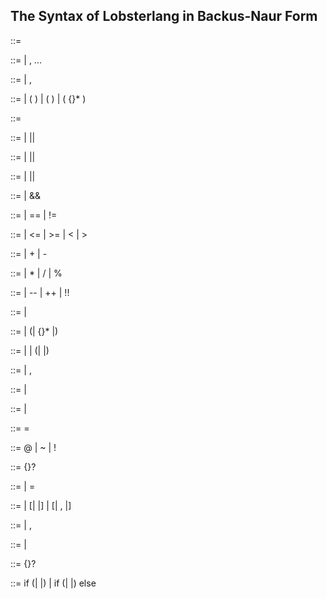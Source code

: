 ## The Syntax of Lobsterlang in Backus-Naur Form

<declarator>                        ::= <direct-declarator>

<parameter-type-list>               ::= <parameter-list>
                                      | <parameter-list> , ...

<parameter-list>                    ::= <parameter-declaration>
                                      | <parameter-list> , <parameter-declaration>

<direct-declarator>                 ::= <identifier>
                                      | ( <declarator> )
                                      | <direct-declarator> ( <parameter-type-list> )
                                      | <direct-declarator> ( {<identifier>}* )

<constant-expression>               ::= <conditional-expression>

<logical-combinator-expression>     ::= <logical-xor-expression>
                                      | <logical-combinator-expression> || <logical-xor-expression>

<logical-xor-expression>             ::= <logical-or-expression>
                                      | <logical-xor-expression> || <logical-or-expression>

<logical-or-expression>             ::= <logical-and-expression>
                                      | <logical-or-expression> || <logical-and-expression>

<logical-and-expression>            ::= <equality-or-expression>
                                      | <logical-and-expression> && <equality-or-expression>

<equality-expression>               ::= <relational-expression>
                                      | <equality-expression> == <relational-expression>
                                      | <equality-expression> != <relational-expression>

<relational-expression>             ::= <additive-expression>
                                      | <relational-expression> <= <additive-expression>
                                      | <relational-expression> >= <shift-expression>
                                      | <relational-expression> < <additive-expression>
                                      | <relational-expression> > <additive-expression>

<additive-expression>               ::= <multiplicative-expression>
                                      | <additive-expression> + <multiplicative-expression>
                                      | <additive-expression> - <multiplicative-expression>

<multiplicative-expression>         ::= <list-expression>
                                      | <multiplicative-expression> * <list-expression>
                                      | <multiplicative-expression> / <list-expression>
                                      | <multiplicative-expression> % <list-expression>

<list-expression>                   ::= <unary-expression>
                                      | <list-expression> -- <unary-expression>
                                      | <list-expression> ++ <unary-expression>
                                      | <list-expression> !! <unary-expression>

<unary-expression>                  ::= <postfix-expression>
                                      | <unary-operator> <unary-expression>

<postfix-expression>                ::= <primary-expression>
                                      | <postfix-expression> (| {<assignment-expression>}* |)

<primary-expression>                ::= <identifier>
                                      | <string>
                                      | (| <expression> |)

<expression>                        ::= <assignment-expression>
                                      | <expression> , <assignment-expression>


<constant>                          ::= <integer-constant>
                                      | <character-constant>

<assignment-expression>             ::= <conditional-expression>
                                      | <unary-expression> <assignment-operator> <assignment-expression>

<assignment-operator>               ::= =

<unary-operator>                    ::= @
                                      | ~
                                      | !

<expression-statement>              ::= {<expression>}?

<init-declarator>                   ::= <declarator>
                                      | <declarator> = <initializer>

<initializer>                       ::= <assignment-expression>
                                      | [| <initializer-list> |]
                                      | [| <initializer-list> , |]

<initializer-list>                  ::= <initializer>
                                      | <initializer-list> , <initializer>

<statement>                         ::= <expression-statement>
                                      | <selection-statement>

<expression-statement>              ::= {<expression>}?

<selection-statement>               ::= if (| <expression> |) <statement>
                                      | if (| <expression> |) <statement> else <statement>
